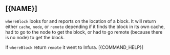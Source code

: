 ## [{NAME}]

`whereBlock` looks for and reports on the location of a block. It will return either `cache`, `node`, or `remote` depending if it finds the block in its own cache, had to go to the node to get the block, or had to go remote (because there is no node) to get the block.

If `whereBlock` return `remote` it went to Infura.
[{COMMAND_HELP}]
